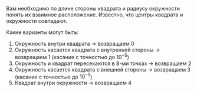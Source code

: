 Вам необходимо по длине стороны квадрата и радиусу окружности понять их взаимное расположение. Известно, что центры квадрата и окружности совпадают.

Какие варианты могут быть:

1. Окружность внутри квадрата -> возвращаем 0
2. Окружность касается квадрата с внутренней стороны -> возвращаем 1 (касание с точностью до $`10^{-5}`$)
3. Окружность и квадрат пересекаются в 8-ми точках -> возвращаем 2
4. Окружность касается квадрата с внешней стороны -> возвращаем 3 (касание с точностью до $`10^{-5}`$)
5. Квадрат внутри окружности -> возвращаем 4
